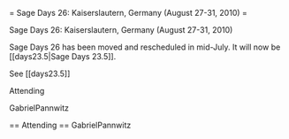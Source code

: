 = Sage Days 26: Kaiserslautern, Germany (August 27-31, 2010) =

Sage Days 26: Kaiserslautern, Germany (August 27-31, 2010)

Sage Days 26 has been moved and rescheduled in mid-July. It will now be [[days23.5|Sage Days 23.5]].

See [[days23.5]]

Attending

GabrielPannwitz

== Attending ==
GabrielPannwitz
